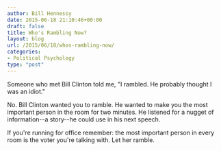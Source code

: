 ```yaml
---
author: Bill Hennessy
date: 2015-06-18 21:10:46+00:00
draft: false
title: Who's Rambling Now?
layout: blog
url: /2015/06/18/whos-rambling-now/
categories:
- Political Psychology
type: "post"
---
```


Someone who met Bill Clinton told me, "I rambled. He probably thought I was an idiot."

No. Bill Clinton wanted you to ramble. He wanted to make you the most important person in the room for two minutes. He listened for a nugget of information--a story--he could use in his next speech.

If you're running for office remember: the most important person in every room is the voter you're talking with. Let her ramble.
